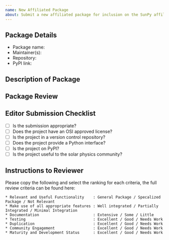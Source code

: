 ```yaml
---
name: New Affiliated Package
about: Submit a new affiliated package for inclusion on the SunPy affiliated package list
---
```


## Package Details

- Package name:
- Maintainer(s):
- Repository:
- PyPI link:

## Description of Package


<!-- You do not need to edit below this comment !-->

## Package Review

## Editor Submission Checklist

- [ ] Is the submission appropriate?
- [ ] Does the project have an OSI approved license?
- [ ] Is the project in a version control repository?
- [ ] Does the project provide a Python interface?
- [ ] Is the project on PyPI?
- [ ] Is the project useful to the solar physics community?

## Instructions to Reviewer

Please copy the following and select the ranking for each criteria, the full review criteria can be found here: 

```
* Relevant and Useful Functionality    : General Package / Specalized Package / Not Relevant
* Make use of all appropriate features : Well integrated / Partially Integrated / Minimal Integration
* Documentation                        : Extensive / Some / Little
* Testing                              : Excellent / Good / Needs Work
* Duplication                          : Excellent / Good / Needs Work
* Community Engagement                 : Excellent / Good / Needs Work
* Maturity and Development Status      : Excellent / Good / Needs Work
```

